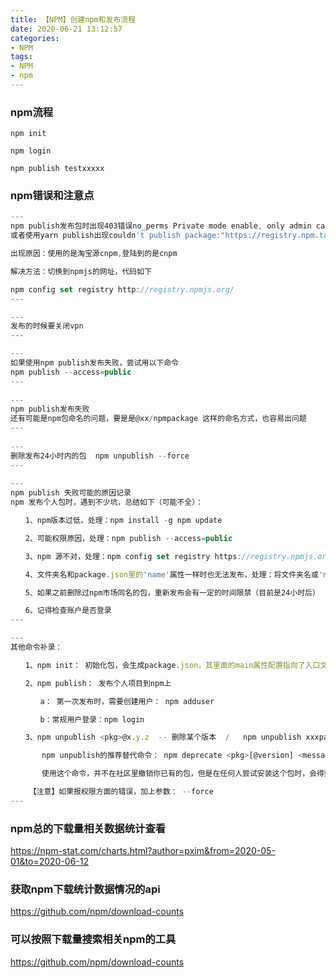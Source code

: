 ```yaml
---
title: 【NPM】创建npm和发布流程
date: 2020-06-21 13:12:57
categories: 
- NPM
tags:
- NPM
- npm
---
```



### npm流程

```
npm init

npm login

npm publish testxxxxx
```

### npm错误和注意点

```javascript
---
npm publish发布包时出现403错误no_perms Private mode enable, only admin can publish this module:
或者使用yarn publish出现couldn't publish package:"https://registry.npm.taobao.org/包名:unauthorized"错误

出现原因：使用的是淘宝源cnpm,登陆到的是cnpm

解决方法：切换到npmjs的网址，代码如下

npm config set registry http://registry.npmjs.org/
---

---
发布的时候要关闭vpn
---

---    
如果使用npm publish发布失败，尝试用以下命令    
npm publish --access=public
--- 
    
---     
npm publish发布失败 
还有可能是npm包命名的问题，要是是@xx/npmpackage 这样的命名方式，也容易出问题
--- 
    
---
删除发布24小时内的包  npm unpublish --force
---
    
---
npm publish 失败可能的原因记录
npm 发布个人包时，遇到不少坑，总结如下（可能不全）：

　　1、npm版本过低，处理：npm install -g npm update

　　2、可能权限原因，处理：npm publish --access=public

　　3、npm 源不对，处理：npm config set registry https://registry.npmjs.org/    --   有些非官方源个人可能无权发布，比如淘宝镜像需要admin权限

　　4、文件夹名和package.json里的'name'属性一样时也无法发布，处理：将文件夹名或'name'改成不一致即可

　　5、如果之前删除过npm市场同名的包，重新发布会有一定的时间限禁（目前是24小时后）

　　6、记得检查账户是否登录
---

---
其他命令补录：

　　1、npm init： 初始化包，会生成package.json，其里面的main属性配置指向了入口文件

　　2、npm publish： 发布个人项目到npm上

　　　　a： 第一次发布时，需要创建用户： npm adduser

　　　　b：常规用户登录：npm login

　　3、npm unpublish <pkg>@x.y.z  -- 删除某个版本  /   npm unpublish xxxpackage  -- 删除整个版本（慎用！）

　　　  npm unpublish的推荐替代命令： npm deprecate <pkg>[@version] <message>

　　　  使用这个命令，并不在社区里撤销你已有的包，但是在任何人尝试安装这个包时，会得到告警

　　　【注意】如果报权限方面的错误，加上参数： --force
---
```



### npm总的下载量相关数据统计查看

https://npm-stat.com/charts.html?author=pxim&from=2020-05-01&to=2020-06-12



### 获取npm下载统计数据情况的api

https://github.com/npm/download-counts



### 可以按照下载量搜索相关npm的工具

https://github.com/npm/download-counts
